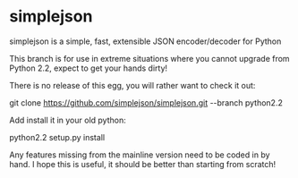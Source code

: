 simplejson
==========

simplejson is a simple, fast, extensible JSON encoder/decoder for Python 

This branch is for use in extreme situations where you cannot upgrade from Python 2.2, expect to get your hands dirty!

There is no release of this egg, you will rather want to check it out:

  git clone https://github.com/simplejson/simplejson.git --branch python2.2

Add install it in your old python:

  python2.2 setup.py install

Any features missing from the mainline version need to be coded in by hand. 
I hope this is useful, it should be better than starting from scratch!
